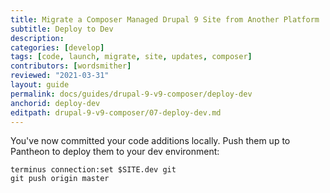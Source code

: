 ```yaml
---
title: Migrate a Composer Managed Drupal 9 Site from Another Platform
subtitle: Deploy to Dev
description: 
categories: [develop]
tags: [code, launch, migrate, site, updates, composer]
contributors: [wordsmither]
reviewed: "2021-03-31"
layout: guide
permalink: docs/guides/drupal-9-v9-composer/deploy-dev
anchorid: deploy-dev
editpath: drupal-9-v9-composer/07-deploy-dev.md
---
```

You've now committed your code additions locally. Push them up to Pantheon to deploy them to your dev environment:

  ```bash{promptUser: user}
  terminus connection:set $SITE.dev git
  git push origin master
  ```
